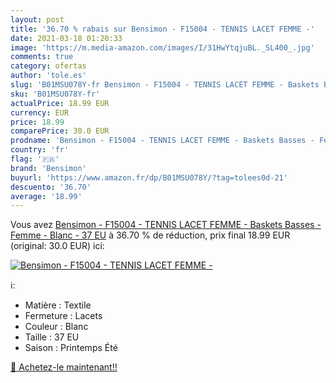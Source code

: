 ```yaml
---
layout: post
title: '36.70 % rabais sur Bensimon - F15004 - TENNIS LACET FEMME -'
date: 2021-03-18 01:20:33
image: 'https://m.media-amazon.com/images/I/31HwYtqjuBL._SL400_.jpg'
comments: true
category: ofertas
author: 'tole.es'
slug: 'B01MSU078Y-fr Bensimon - F15004 - TENNIS LACET FEMME - Baskets Basses -...'
sku: 'B01MSU078Y-fr'
actualPrice: 18.99 EUR
currency: EUR
price: 18.99
comparePrice: 30.0 EUR
prodname: 'Bensimon - F15004 - TENNIS LACET FEMME - Baskets Basses - Femme - Blanc - 37 EU'
country: 'fr'
flag: '🇫🇷'
brand: 'Bensimon'
buyurl: 'https://www.amazon.fr/dp/B01MSU078Y/?tag=tolees0d-21'
descuento: '36.70'
average: '18.99'
---
```


Vous avez [Bensimon - F15004 - TENNIS LACET FEMME - Baskets Basses - Femme - Blanc - 37 EU](https://www.amazon.fr/dp/B01MSU078Y/?tag=tolees0d-21)  à  36.70 % de réduction, prix final  18.99 EUR (original: 30.0 EUR) ici:

[![Bensimon - F15004 - TENNIS LACET FEMME -](https://m.media-amazon.com/images/I/31HwYtqjuBL._SL400_.jpg)](https://www.amazon.fr/dp/B01MSU078Y/?tag=tolees0d-21)

ℹ️:

- Matière : Textile
- Fermeture : Lacets
- Couleur : Blanc
- Taille : 37 EU
- Saison : Printemps Été

[🛒 Achetez-le maintenant!!](https://www.amazon.fr/dp/B01MSU078Y/?tag=tolees0d-21)
